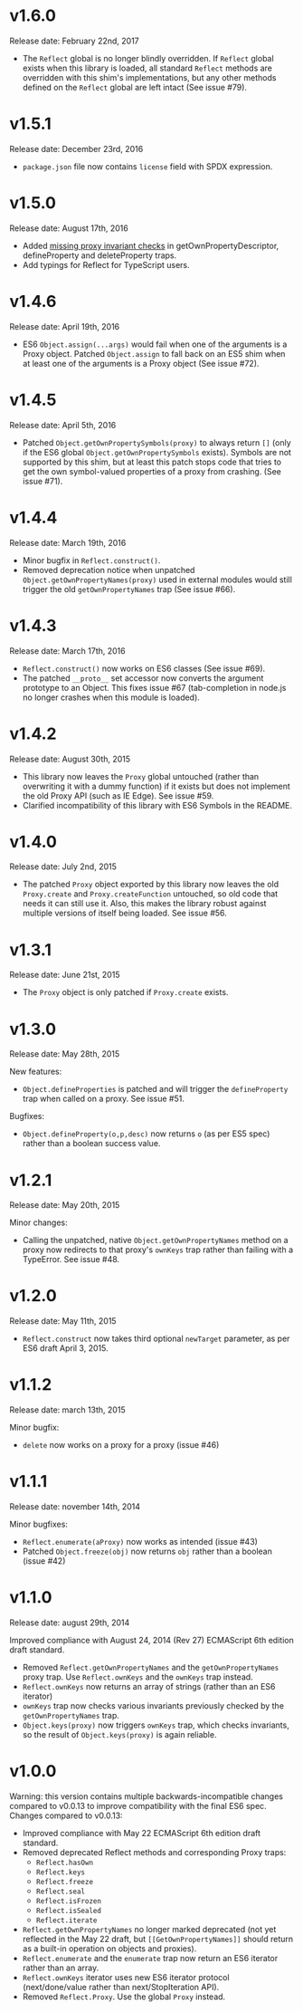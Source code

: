 v1.6.0
======

Release date: February 22nd, 2017

  * The `Reflect` global is no longer blindly overridden. If `Reflect` global exists when this library is loaded, all standard `Reflect` methods are overridden with this shim's implementations, but any other methods defined on the `Reflect` global are left intact (See issue #79).

v1.5.1
======

Release date: December 23rd, 2016

  * `package.json` file now contains `license` field with SPDX expression.

v1.5.0
======

Release date: August 17th, 2016

  * Added [missing proxy invariant checks](https://github.com/tc39/ecma262/pull/666)
    in getOwnPropertyDescriptor, defineProperty and deleteProperty traps.
  * Add typings for Reflect for TypeScript users.
  
v1.4.6
======

Release date: April 19th, 2016

  * ES6 `Object.assign(...args)` would fail when one of the arguments is a Proxy object. Patched `Object.assign` to fall back on an ES5 shim when at least one of the arguments is a Proxy object (See issue #72).

v1.4.5
======

Release date: April 5th, 2016

  * Patched `Object.getOwnPropertySymbols(proxy)` to always return `[]` (only if the ES6 global `Object.getOwnPropertySymbols` exists). Symbols are not supported by this shim, but at least this patch stops code that tries to get the own symbol-valued properties of a proxy from crashing. (See issue #71).
  
v1.4.4
======

Release date: March 19th, 2016

  * Minor bugfix in `Reflect.construct()`.
  * Removed deprecation notice when unpatched `Object.getOwnPropertyNames(proxy)` used in external modules would still trigger the old `getOwnPropertyNames` trap (See issue #66).

v1.4.3
======

Release date: March 17th, 2016

  * `Reflect.construct()` now works on ES6 classes (See issue #69).
  * The patched `__proto__` set accessor now converts the argument prototype to an Object. This fixes issue #67 (tab-completion in node.js no longer crashes when this module is loaded).

v1.4.2
======

Release date: August 30th, 2015

  * This library now leaves the `Proxy` global untouched (rather
    than overwriting it with a dummy function) if it exists but
    does not implement the old Proxy API (such as IE Edge).
    See issue #59.
  * Clarified incompatibility of this library with ES6 Symbols in
    the README.

v1.4.0
======

Release date: July 2nd, 2015

  * The patched `Proxy` object exported by this library now leaves
    the old `Proxy.create` and `Proxy.createFunction` untouched, so
    old code that needs it can still use it. Also, this makes the
    library robust against multiple versions of itself being loaded.
    See issue #56.

v1.3.1
======

Release date: June 21st, 2015

  * The `Proxy` object is only patched if `Proxy.create` exists.

v1.3.0
======

Release date: May 28th, 2015

New features:

  * `Object.defineProperties` is patched and will trigger the `defineProperty` trap when called on a proxy. See issue #51.

Bugfixes:

  * `Object.defineProperty(o,p,desc)` now returns `o` (as per ES5 spec) rather than a boolean success value.

v1.2.1
======

Release date: May 20th, 2015

Minor changes:

  * Calling the unpatched, native `Object.getOwnPropertyNames` method on a proxy
    now redirects to that proxy's `ownKeys` trap rather than failing with a TypeError. See issue #48.

v1.2.0
======

Release date: May 11th, 2015

  * `Reflect.construct` now takes third optional `newTarget` parameter, as per ES6 draft April 3, 2015.

v1.1.2
======

Release date: march 13th, 2015

Minor bugfix:

  * `delete` now works on a proxy for a proxy (issue #46)

v1.1.1
======

Release date: november 14th, 2014

Minor bugfixes:

  * `Reflect.enumerate(aProxy)` now works as intended (issue #43)
  * Patched `Object.freeze(obj)` now returns `obj` rather than a boolean (issue #42)

v1.1.0
======

Release date: august 29th, 2014

Improved compliance with August 24, 2014 (Rev 27) ECMAScript 6th edition draft standard.

  * Removed `Reflect.getOwnPropertyNames` and the `getOwnPropertyNames` proxy trap.
    Use `Reflect.ownKeys` and the `ownKeys` trap instead.
  * `Reflect.ownKeys` now returns an array of strings (rather than an ES6 iterator)
  * `ownKeys` trap now checks various invariants previously checked by the
    `getOwnPropertyNames` trap.
  * `Object.keys(proxy)` now triggers `ownKeys` trap, which checks invariants, so the result
    of `Object.keys(proxy)` is again reliable.
  
v1.0.0
======

Warning: this version contains multiple backwards-incompatible changes compared
to v0.0.13 to improve compatibility with the final ES6 spec.
Changes compared to v0.0.13:

  * Improved compliance with May 22 ECMAScript 6th edition draft standard.
  * Removed deprecated Reflect methods and corresponding Proxy traps:
    * `Reflect.hasOwn`
    * `Reflect.keys`
    * `Reflect.freeze`
    * `Reflect.seal`
    * `Reflect.isFrozen`
    * `Reflect.isSealed`
    * `Reflect.iterate`
  * `Reflect.getOwnPropertyNames` no longer marked deprecated (not yet
    reflected in the May 22 draft, but `[[GetOwnPropertyNames]]` should
    return as a built-in operation on objects and proxies).
  * `Reflect.enumerate` and the `enumerate` trap now return an ES6 iterator
    rather than an array.
  * `Reflect.ownKeys` iterator uses new ES6 iterator protocol (next/done/value
    rather than next/StopIteration API).
  * Removed `Reflect.Proxy`. Use the global `Proxy` instead.